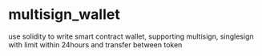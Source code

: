 # multisign_wallet
use solidity to write smart contract wallet, supporting multisign, singlesign  with limit within 24hours and transfer between token
